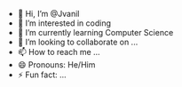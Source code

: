 - 👋 Hi, I’m @Jvanil
- 👀 I’m interested in coding
- 🌱 I’m currently learning Computer Science
- 💞️ I’m looking to collaborate on ...
- 📫 How to reach me ...
- 😄 Pronouns: He/Him
- ⚡ Fun fact: ...

<!---
Jvanil/Jvanil is a ✨ special ✨ repository because its `README.md` (this file) appears on your GitHub profile.
You can click the Preview link to take a look at your changes.
--->
